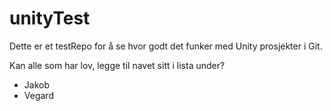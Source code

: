 # unityTest
Dette er et testRepo for å se hvor godt det funker med Unity prosjekter i Git.

Kan alle som har lov, legge til navet sitt i lista under?
- Jakob
- Vegard
